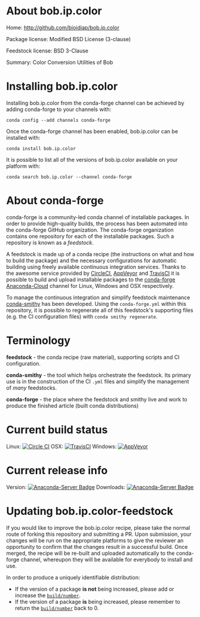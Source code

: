 About bob.ip.color
==================

Home: http://github.com/bioidiap/bob.ip.color

Package license: Modified BSD License (3-clause)

Feedstock license: BSD 3-Clause

Summary: Color Conversion Utilities of Bob



Installing bob.ip.color
=======================

Installing bob.ip.color from the conda-forge channel can be achieved by adding conda-forge to your channels with:

```
conda config --add channels conda-forge
```

Once the conda-forge channel has been enabled, bob.ip.color can be installed with:

```
conda install bob.ip.color
```

It is possible to list all of the versions of bob.ip.color available on your platform with:

```
conda search bob.ip.color --channel conda-forge
```


About conda-forge
=================

conda-forge is a community-led conda channel of installable packages.
In order to provide high-quality builds, the process has been automated into the
conda-forge GitHub organization. The conda-forge organization contains one repository 
for each of the installable packages. Such a repository is known as a *feedstock*.

A feedstock is made up of a conda recipe (the instructions on what and how to build
the package) and the necessary configurations for automatic building using freely
available continuous integration services. Thanks to the awesome service provided by
[CircleCI](https://circleci.com/), [AppVeyor](http://www.appveyor.com/)
and [TravisCI](https://travis-ci.org/) it is possible to build and upload installable
packages to the [conda-forge](https://anaconda.org/conda-forge)
[Anaconda-Cloud](http://docs.anaconda.org/) channel for Linux, Windows and OSX respectively.

To manage the continuous integration and simplify feedstock maintenance
[conda-smithy](http://github.com/conda-forge/conda-smithy) has been developed.
Using the ``conda-forge.yml`` within this repository, it is possible to regenerate all of
this feedstock's supporting files (e.g. the CI configuration files) with ``conda smithy regenerate``.


Terminology
===========

**feedstock** - the conda recipe (raw material), supporting scripts and CI configuration.

**conda-smithy** - the tool which helps orchestrate the feedstock.
                   Its primary use is in the construction of the CI ``.yml`` files
                   and simplify the management of *many* feedstocks.

**conda-forge** - the place where the feedstock and smithy live and work to
                  produce the finished article (built conda distributions)

Current build status
====================

Linux: [![Circle CI](https://circleci.com/gh/conda-forge/bob.ip.color-feedstock.svg?style=svg)](https://circleci.com/gh/conda-forge/bob.ip.color-feedstock)
OSX: [![TravisCI](https://travis-ci.org/conda-forge/bob.ip.color-feedstock.svg?branch=master)](https://travis-ci.org/conda-forge/bob.ip.color-feedstock) 
Windows: [![AppVeyor](https://ci.appveyor.com/api/projects/status/github/conda-forge/bob-ip-color-feedstock?svg=True)](https://ci.appveyor.com/project/conda-forge/bob-ip-color-feedstock/branch/master)

Current release info
====================
Version: [![Anaconda-Server Badge](https://anaconda.org/conda-forge/bob.ip.color/badges/version.svg)](https://anaconda.org/conda-forge/bob.ip.color)
Downloads: [![Anaconda-Server Badge](https://anaconda.org/conda-forge/bob.ip.color/badges/downloads.svg)](https://anaconda.org/conda-forge/bob.ip.color)


Updating bob.ip.color-feedstock
===============================

If you would like to improve the bob.ip.color recipe, please take the normal
route of forking this repository and submitting a PR. Upon submission, your changes will
be run on the appropriate platforms to give the reviewer an opportunity to confirm that the
changes result in a successful build. Once merged, the recipe will be re-built and uploaded
automatically to the conda-forge channel, whereupon they will be available for everybody to
install and use.

In order to produce a uniquely identifiable distribution:
 * If the version of a package **is not** being increased, please add or increase
   the [``build/number``](http://conda.pydata.org/docs/building/meta-yaml.html#build-number-and-string). 
 * If the version of a package **is** being increased, please remember to return
   the [``build/number``](http://conda.pydata.org/docs/building/meta-yaml.html#build-number-and-string)
   back to 0.
